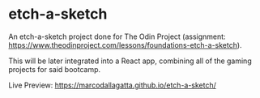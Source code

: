 # etch-a-sketch

An etch-a-sketch project done for The Odin Project (assignment: https://www.theodinproject.com/lessons/foundations-etch-a-sketch).

This will be later integrated into a React app, combining all of the gaming projects for said bootcamp.

Live Preview: https://marcodallagatta.github.io/etch-a-sketch/
